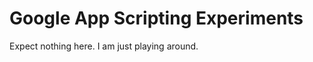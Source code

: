 
Google App Scripting Experiments
=================================

Expect nothing here. I am just playing around.


